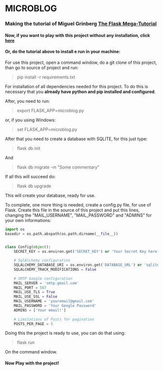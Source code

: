 # MICROBLOG
### Making the tutorial of Miguel Grinberg [The Flask Mega-Tutorial](https://blog.miguelgrinberg.com/post/the-flask-mega-tutorial-part-i-hello-world)

#### Now, if you want to play with this project without any installation, click [here](https://microblog.cf)

#### Or, do the tutorial above to install e run in your machine:

For use this project, open a command window, do a git clone of this project, than go to source of project and run:

> pip install -r requirements.txt

For installation of all dependencies needed for this project.
To do this is necessary that you **already have python and pip installed and configured**.

After, you need to run:

> export FLASK_APP=microblog.py

or, if you using Windows:

> set FLASK_APP=microblog.py

After that you need to create a database with SQLITE, for this just type:

> flask db init

And

> flask db migrate -m "Some commentary"

If all this will succeed do:

> flask db upgrade

This will create your database, ready for use.

To complete, one more thing is needed, create a config.py file, for use of Flask.
Create this file in the source of this project and put this lines, changing the "MAIL_USERNAME", "MAIL_PASSWORD" and "ADMINS" for your own informations:

```python
import os
basedir = os.path.abspath(os.path.dirname(__file__))


class Config(object):
    SECRET_KEY = os.environ.get('SECRET_KEY') or 'Your Secret Key here!'
    
    # SqlAlchemy configuration
    SQLALCHEMY_DATABASE_URI = os.environ.get('DATABASE_URL') or 'sqlite:///' + os.path.join(basedir, 'app.db')
    SQLALCHEMY_TRACK_MODIFICATIONS = False
    
    # SMTP Google configuration
    MAIL_SERVER = 'smtp.gmail.com'
    MAIL_PORT = 587
    MAIL_USE_TLS = True
    MAIL_USE_SSL = False
    MAIL_USERNAME = 'youremail@gmail.com'
    MAIL_PASSWORD = 'Your Google Password'
    ADMINS = ['Your email!']
    
    # Limitations of Posts for pagination
    POSTS_PER_PAGE = 5
```

Doing this the project is ready to use, you can do that using:

> flask run

On the command window. 

#### Now Play with the project!
